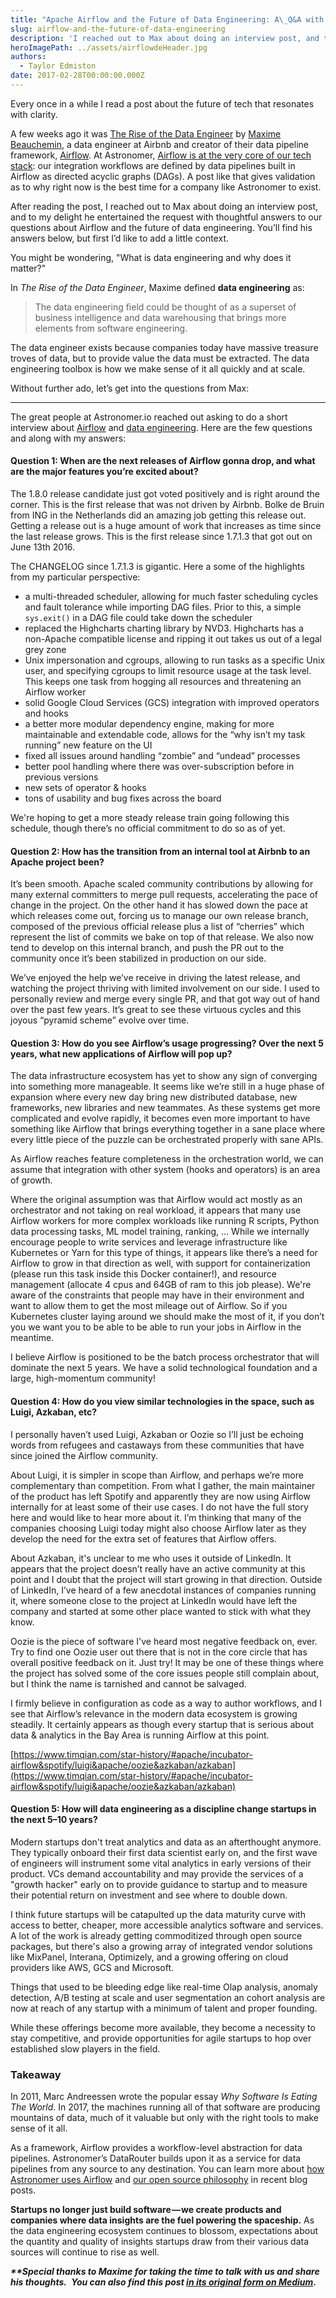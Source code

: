 ```yaml
---
title: "Apache Airflow and the Future of Data Engineering: A\_Q&A with Maxime Beauchemin"
slug: airflow-and-the-future-of-data-engineering
description: 'I reached out to Max about doing an interview post, and to my delight, he agreed. Here are thoughtful answers to questions about Airflow and data engineering.'
heroImagePath: ../assets/airflowdeHeader.jpg
authors:
  - Taylor Edmiston
date: 2017-02-28T00:00:00.000Z
---
```

<!-- markdownlint-disable-file -->
Every once in a while I read a post about the future of tech that resonates with clarity.

A few weeks ago it was [The Rise of the Data Engineer](https://medium.freecodecamp.com/the-rise-of-the-data-engineer-91be18f1e603#.95a26363n) by [Maxime Beauchemin](https://medium.com/@maximebeauchemin), a data engineer at Airbnb and creator of their data pipeline framework, [Airflow](https://airbnb.io/projects/airflow/). At Astronomer, [Airflow is at the very core of our tech stack](https://www.astronomer.io/blog/airflow-at-astronomer): our integration workflows are defined by data pipelines built in Airflow as directed acyclic graphs (DAGs). A post like that gives validation as to why right now is the best time for a company like Astronomer to exist.

After reading the post, I reached out to Max about doing an interview post, and to my delight he entertained the request with thoughtful answers to our questions about Airflow and the future of data engineering. You’ll find his answers below, but first I’d like to add a little context.

You might be wondering, "What is data engineering and why does it matter?"

In _The Rise of the Data Engineer_, Maxime defined **data engineering** as:

> The data engineering field could be thought of as a superset of business intelligence and data warehousing that brings more elements from software engineering.

The data engineer exists because companies today have massive treasure troves of data, but to provide value the data must be extracted. The data engineering toolbox is how we make sense of it all quickly and at scale.

Without further ado, let’s get into the questions from Max:

---

The great people at Astronomer.io reached out asking to do a short interview about [Airflow](https://github.com/apache/incubator-airflow) and [data engineering](https://medium.freecodecamp.com/the-rise-of-the-data-engineer-91be18f1e603). Here are the few questions and along with my answers:

#### Question 1: When are the next releases of Airflow gonna drop, and what are the major features you’re excited about?

The 1.8.0 release candidate just got voted positively and is right around the corner. This is the first release that was not driven by Airbnb. Bolke de Bruin from ING in the Netherlands did an amazing job getting this release out. Getting a release out is a huge amount of work that increases as time since the last release grows. This is the first release since 1.7.1.3 that got out on June 13th 2016.

The CHANGELOG since 1.7.1.3 is gigantic. Here a some of the highlights from my particular perspective:

- a multi-threaded scheduler, allowing for much faster scheduling cycles and fault tolerance while importing DAG files. Prior to this, a simple `sys.exit()` in a DAG file could take down the scheduler
- replaced the Highcharts charting library by NVD3. Highcharts has a non-Apache compatible license and ripping it out takes us out of a legal grey zone
- Unix impersonation and cgroups, allowing to run tasks as a specific Unix user, and specifying cgroups to limit resource usage at the task level. This keeps one task from hogging all resources and threatening an Airflow worker
- solid Google Cloud Services (GCS) integration with improved operators and hooks
- a better more modular dependency engine, making for more maintainable and extendable code, allows for the “why isn’t my task running” new feature on the UI
- fixed all issues around handling “zombie” and “undead” processes
- better pool handling where there was over-subscription before in previous versions
- new sets of operator & hooks
- tons of usability and bug fixes across the board

We're hoping to get a more steady release train going following this schedule, though there’s no official commitment to do so as of yet.

#### Question 2: How has the transition from an internal tool at Airbnb to an Apache project been?

It’s been smooth. Apache scaled community contributions by allowing for many external committers to merge pull requests, accelerating the pace of change in the project. On the other hand it has slowed down the pace at which releases come out, forcing us to manage our own release branch, composed of the previous official release plus a list of “cherries” which represent the list of commits we bake on top of that release. We also now tend to develop on this internal branch, and push the PR out to the community once it’s been stabilized in production on our side.

We’ve enjoyed the help we’ve receive in driving the latest release, and watching the project thriving with limited involvement on our side. I used to personally review and merge every single PR, and that got way out of hand over the past few years. It’s great to see these virtuous cycles and this joyous “pyramid scheme” evolve over time.

#### Question 3: How do you see Airflow’s usage progressing? Over the next 5 years, what new applications of Airflow will pop up?

The data infrastructure ecosystem has yet to show any sign of converging into something more manageable. It seems like we’re still in a huge phase of expansion where every new day bring new distributed database, new frameworks, new libraries and new teammates. As these systems get more complicated and evolve rapidly, it becomes even more important to have something like Airflow that brings everything together in a sane place where every little piece of the puzzle can be orchestrated properly with sane APIs.

As Airflow reaches feature completeness in the orchestration world, we can assume that integration with other system (hooks and operators) is an area of growth.

Where the original assumption was that Airflow would act mostly as an orchestrator and not taking on real workload, it appears that many use Airflow workers for more complex workloads like running R scripts, Python data processing tasks, ML model training, ranking, … While we internally encourage people to write services and leverage infrastructure like Kubernetes or Yarn for this type of things, it appears like there’s a need for Airflow to grow in that direction as well, with support for containerization (please run this task inside this Docker container!), and resource management (allocate 4 cpus and 64GB of ram to this job please). We're aware of the constraints that people may have in their environment and want to allow them to get the most mileage out of Airflow. So if you Kubernetes cluster laying around we should make the most of it, if you don’t you we want you to be able to be able to run your jobs in Airflow in the meantime.

I believe Airflow is positioned to be the batch process orchestrator that will dominate the next 5 years. We have a solid technological foundation and a large, high-momentum community!

#### Question 4: How do you view similar technologies in the space, such as Luigi, Azkaban, etc?

I personally haven’t used Luigi, Azkaban or Oozie so I’ll just be echoing words from refugees and castaways from these communities that have since joined the Airflow community.

About Luigi, it is simpler in scope than Airflow, and perhaps we’re more complementary than competition. From what I gather, the main maintainer of the product has left Spotify and apparently they are now using Airflow internally for at least some of their use cases. I do not have the full story here and would like to hear more about it. I’m thinking that many of the companies choosing Luigi today might also choose Airflow later as they develop the need for the extra set of features that Airflow offers.

About Azkaban, it's unclear to me who uses it outside of LinkedIn. It appears that the project doesn’t really have an active community at this point and I doubt that the project will start growing in that direction. Outside of LinkedIn, I’ve heard of a few anecdotal instances of companies running it, where someone close to the project at LinkedIn would have left the company and started at some other place wanted to stick with what they know.

Oozie is the piece of software I've heard most negative feedback on, ever. Try to find one Oozie user out there that is not in the core circle that has overall positive feedback on it. Just try! It may be one of these things where the project has solved some of the core issues people still complain about, but I think the name is tarnished and cannot be salvaged.

I firmly believe in configuration as code as a way to author workflows, and I see that Airflow’s relevance in the modern data ecosystem is growing steadily. It certainly appears as though every startup that is serious about data & analytics in the Bay Area is running Airflow at this point.

[https://www.timqian.com/star-history/#apache/incubator-airflow&spotify/luigi&apache/oozie&azkaban/azkaban](https://www.timqian.com/star-history/#apache/incubator-airflow&spotify/luigi&apache/oozie&azkaban/azkaban)

#### Question 5: How will data engineering as a discipline change startups in the next 5–10 years?

Modern startups don't treat analytics and data as an afterthought anymore. They typically onboard their first data scientist early on, and the first wave of engineers will instrument some vital analytics in early versions of their product. VCs demand accountability and may provide the services of a "growth hacker" early on to provide guidance to startup and to measure their potential return on investment and see where to double down.

I think future startups will be catapulted up the data maturity curve with access to better, cheaper, more accessible analytics software and services. A lot of the work is already getting commoditized through open source packages, but there's also a growing array of integrated vendor solutions like MixPanel, Interana, Optimizely, and a growing offering on cloud providers like AWS, GCS and Microsoft.

Things that used to be bleeding edge like real-time Olap analysis, anomaly detection, A/B testing at scale and user segmentation an cohort analysis are now at reach of any startup with a minimum of talent and proper founding.

While these offerings become more available, they become a necessity to stay competitive, and provide opportunities for agile startups to hop over established slow players in the field.

### Takeaway

In 2011, Marc Andreessen wrote the popular essay _Why Software Is Eating The World_. In 2017, the machines running all of that software are producing mountains of data, much of it valuable but only with the right tools to make sense of it all.

As a framework, Airflow provides a workflow-level abstraction for data pipelines. Astronomer’s DataRouter builds upon it as a service for data pipelines from any source to any destination. You can learn more about [how Astronomer uses Airflow](https://www.astronomer.io/blog/airflow-at-astronomer) and [our open source philosophy](https://www.astronomer.io/blog/our-open-source-philosophy) in recent blog posts.

**Startups no longer just build software — we create products and companies where data insights are the fuel powering the spaceship.** As the data engineering ecosystem continues to blossom, expectations about the quantity and quality of insights startups draw from their various data sources will continue to rise as well.

**_\*\*Special thanks to Maxime for taking the time to talk with us and share his thoughts._** _**&nbsp;You can also find this post [in its original form on Medium](https://medium.com/the-astronomer-journey/airflow-and-the-future-of-data-engineering-a-q-a-266f68d956a9#.9irbbok3n).**_
